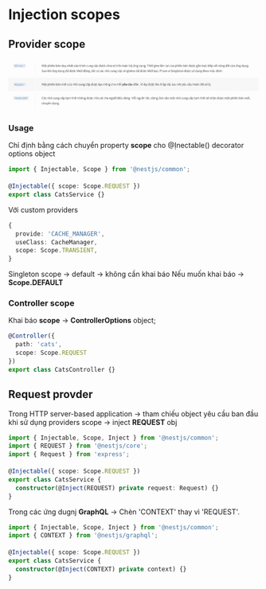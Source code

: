 # Injection scopes

## Provider scope

<p align="center">
  <a href="https://github.com/LDK-VN/NestJS/blob/master/Resource/image/provider_scope.png" target="blank"><img src="https://github.com/LDK-VN/NestJS/blob/master/Resource/image/provider_scope.png" width="860" alt="provider scope" /></a>
</p>

### Usage

Chỉ định bằng cách chuyển property **scope** cho @Ịnectable() decorator options object

```ts
import { Injectable, Scope } from '@nestjs/common';

@Injectable({ scope: Scope.REQUEST })
export class CatsService {}
```

Với custom providers

```ts
{
  provide: 'CACHE_MANAGER',
  useClass: CacheManager,
  scope: Scope.TRANSIENT,
}
```

Singleton scope -> default -> không cần khai báo
Nếu muốn khai báo -> **Scope.DEFAULT**

### Controller scope

Khai báo **scope** -> **ControllerOptions** object;

```ts
@Controller({
  path: 'cats',
  scope: Scope.REQUEST
})
export class CatsController {}
```

## Request provder

Trong HTTP server-based application -> tham chiếu object yêu cầu ban đầu khi sử dụng providers scope -> inject **REQUEST** obj

```ts
import { Injectable, Scope, Inject } from '@nestjs/common';
import { REQUEST } from '@nestjs/core';
import { Request } from 'express';

@Injectable({ scope: Scope.REQUEST })
export class CatsService {
  constructor(@Inject(REQUEST) private request: Request) {}
}
```

Trong các ứng dugnj **GraphQL** -> Chèn 'CONTEXT' thay vì 'REQUEST'.

```ts
import { Injectable, Scope, Inject } from '@nestjs/common';
import { CONTEXT } from '@nestjs/graphql';

@Injectable({ scope: Scope.REQUEST })
export class CatsService {
  constructor(@Inject(CONTEXT) private context) {}
}
```
